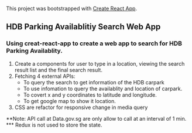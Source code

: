 This project was bootstrapped with [Create React App](https://github.com/facebook/create-react-app).

## HDB Parking Availablitiy Search Web App
### Using creat-react-app to create a web app to search for HDB Parking Availablity.

<ol>
	<li>Create a components for user to type in a location, viewing the search result list and the final search result.</li>
	<li>Fetching 4 external APIs:
		<ul>
			<li>To query the search to get information of the HDB carpark</li>
			<li>To use infomation to query the availablity and location of carpark.</li>
			<li>To covert x and y coordinates to latitude and longitude.</li>
			<li>To get google map to show it location.</li>
		</ul>
	</li>
<li>CSS are refactor for responsive change in media query</li>
</ol>

**Note: API call at Data.gov.sg are only allow to call at an interval of 1 min.<br/>
*** Redux is not used to store the state.
